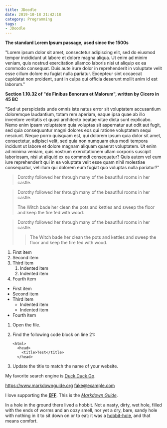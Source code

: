 ```yaml
---
title: JDoodle
date: 2019-10-18 21:42:18
category: Programming
tags:
- JDoodle
---
```


**The standard Lorem Ipsum passage, used since the 1500s**

"Lorem ipsum dolor sit amet, consectetur adipiscing elit, sed do eiusmod tempor incididunt ut labore et dolore magna aliqua. Ut enim ad minim veniam, quis nostrud exercitation ullamco laboris nisi ut aliquip ex ea commodo consequat. Duis aute irure dolor in reprehenderit in voluptate velit esse cillum dolore eu fugiat nulla pariatur. Excepteur sint occaecat cupidatat non proident, sunt in culpa qui officia deserunt mollit anim id est laborum."

**Section 1.10.32 of "de Finibus Bonorum et Malorum", written by Cicero in 45 BC**

"Sed ut perspiciatis unde omnis iste natus error sit voluptatem accusantium doloremque laudantium, totam rem aperiam, eaque ipsa quae ab illo inventore veritatis et quasi architecto beatae vitae dicta sunt explicabo. Nemo enim ipsam voluptatem quia voluptas sit aspernatur aut odit aut fugit, sed quia consequuntur magni dolores eos qui ratione voluptatem sequi nesciunt. Neque porro quisquam est, qui dolorem ipsum quia dolor sit amet, consectetur, adipisci velit, sed quia non numquam eius modi tempora incidunt ut labore et dolore magnam aliquam quaerat voluptatem. Ut enim ad minima veniam, quis nostrum exercitationem ullam corporis suscipit laboriosam, nisi ut aliquid ex ea commodi consequatur? Quis autem vel eum iure reprehenderit qui in ea voluptate velit esse quam nihil molestiae consequatur, vel illum qui dolorem eum fugiat quo voluptas nulla pariatur?"

> Dorothy followed her through many of the beautiful rooms in her castle.

> Dorothy followed her through many of the beautiful rooms in her castle.
>
> The Witch bade her clean the pots and kettles and sweep the floor and keep the fire fed with wood.

> Dorothy followed her through many of the beautiful rooms in her castle.
>
>> The Witch bade her clean the pots and kettles and sweep the floor and keep the fire fed with wood.

1. First item
2. Second item
3. Third item
    1. Indented item
    2. Indented item
4. Fourth item

- First item
- Second item
- Third item
    - Indented item
    - Indented item
- Fourth item

1.  Open the file.
2.  Find the following code block on line 21:

        <html>
          <head>
            <title>Test</title>
          </head>

3.  Update the title to match the name of your website.

My favorite search engine is [Duck Duck Go](https://duckduckgo.com).

<https://www.markdownguide.org>
<fake@example.com>

I love supporting the **[EFF](https://eff.org)**.
This is the *[Markdown Guide](https://www.markdownguide.org)*.

In a hole in the ground there lived a hobbit. Not a nasty, dirty, wet hole, filled with the ends
of worms and an oozy smell, nor yet a dry, bare, sandy hole with nothing in it to sit down on or to
eat: it was a [hobbit-hole][1], and that means comfort.

[1]: <https://en.wikipedia.org/wiki/Hobbit#Lifestyle> "Hobbit lifestyles"
